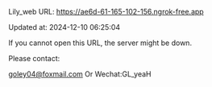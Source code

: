 Lily_web URL: https://ae6d-61-165-102-156.ngrok-free.app

Updated at: 2024-12-10 06:25:04

If you cannot open this URL, the server might be down.

Please contact: 

goley04@foxmail.com Or Wechat:GL_yeaH